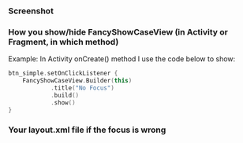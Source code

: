 ### Screenshot

### How you show/hide FancyShowCaseView (in Activity or Fragment, in which method)

Example:
In Activity onCreate() method I use the code below to show:
```kotlin
btn_simple.setOnClickListener {
    FancyShowCaseView.Builder(this)
            .title("No Focus")
            .build()
            .show()
}
```

### Your layout.xml file if the focus is wrong
